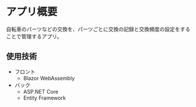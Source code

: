 # アプリ概要
自転車のパーツなどの交換を、パーツごとに交換の記録と交換頻度の設定をすることで管理するアプリ。

## 使用技術
- フロント
  - Blazor WebAssembly
- バック
  - ASP.NET Core
  - Entity Framework
